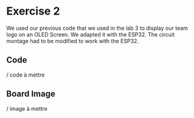 # Exercise 2

We used our previous code that we used in the lab 3 to display our team logo on an OLED Screen. We adapted it with the ESP32.
The circuit montage had to be modified to work with the ESP32.

## Code
 
 / code à mettre
  
  
  ## Board Image 
  
  / image à mettre
